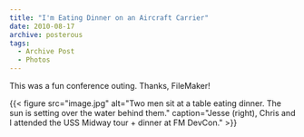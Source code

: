 ```yaml
---
title: "I'm Eating Dinner on an Aircraft Carrier"
date: 2010-08-17
archive: posterous
tags: 
  - Archive Post
  - Photos
---
```


This was a fun conference outing. Thanks, FileMaker!

{{< figure 
	src="image.jpg" 
	alt="Two men sit at a table eating dinner. The sun is setting over the water behind them." 
	caption="Jesse (right), Chris and I attended the USS Midway tour + dinner at FM DevCon." >}}